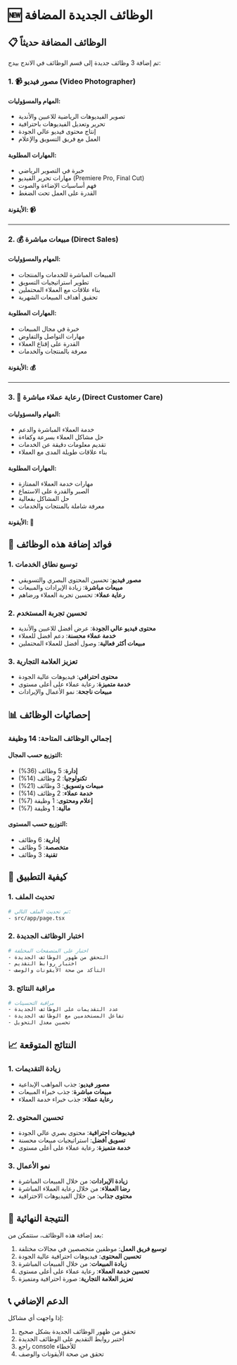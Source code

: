 # 🆕 الوظائف الجديدة المضافة

## 📋 الوظائف المضافة حديثاً

تم إضافة 3 وظائف جديدة إلى قسم الوظائف في الاندج بيدج:

### 1. 📹 مصور فيديو (Video Photographer)

#### المهام والمسؤوليات:
- تصوير الفيديوهات الرياضية للاعبين والأندية
- تحرير وتعديل الفيديوهات باحترافية
- إنتاج محتوى فيديو عالي الجودة
- العمل مع فريق التسويق والإعلام

#### المهارات المطلوبة:
- خبرة في التصوير الرياضي
- مهارات تحرير الفيديو (Premiere Pro, Final Cut)
- فهم أساسيات الإضاءة والصوت
- القدرة على العمل تحت الضغط

#### الأيقونة: 📹

---

### 2. 💰 مبيعات مباشرة (Direct Sales)

#### المهام والمسؤوليات:
- المبيعات المباشرة للخدمات والمنتجات
- تطوير استراتيجيات التسويق
- بناء علاقات مع العملاء المحتملين
- تحقيق أهداف المبيعات الشهرية

#### المهارات المطلوبة:
- خبرة في مجال المبيعات
- مهارات التواصل والتفاوض
- القدرة على إقناع العملاء
- معرفة بالمنتجات والخدمات

#### الأيقونة: 💰

---

### 3. 🎯 رعاية عملاء مباشرة (Direct Customer Care)

#### المهام والمسؤوليات:
- خدمة العملاء المباشرة والدعم
- حل مشاكل العملاء بسرعة وكفاءة
- تقديم معلومات دقيقة عن الخدمات
- بناء علاقات طويلة المدى مع العملاء

#### المهارات المطلوبة:
- مهارات خدمة العملاء الممتازة
- الصبر والقدرة على الاستماع
- حل المشاكل بفعالية
- معرفة شاملة بالمنتجات والخدمات

#### الأيقونة: 🎯

## 🎯 فوائد إضافة هذه الوظائف

### 1. توسيع نطاق الخدمات
- **مصور فيديو**: تحسين المحتوى البصري والتسويقي
- **مبيعات مباشرة**: زيادة الإيرادات والمبيعات
- **رعاية عملاء**: تحسين تجربة العملاء ورضاهم

### 2. تحسين تجربة المستخدم
- **محتوى فيديو عالي الجودة**: عرض أفضل للاعبين والأندية
- **خدمة عملاء محسنة**: دعم أفضل للعملاء
- **مبيعات أكثر فعالية**: وصول أفضل للعملاء المحتملين

### 3. تعزيز العلامة التجارية
- **محتوى احترافي**: فيديوهات عالية الجودة
- **خدمة متميزة**: رعاية عملاء على أعلى مستوى
- **مبيعات ناجحة**: نمو الأعمال والإيرادات

## 📊 إحصائيات الوظائف

### إجمالي الوظائف المتاحة: 14 وظيفة

#### التوزيع حسب المجال:
- **إدارة**: 5 وظائف (36%)
- **تكنولوجيا**: 2 وظائف (14%)
- **مبيعات وتسويق**: 3 وظائف (21%)
- **خدمة عملاء**: 2 وظائف (14%)
- **إعلام ومحتوى**: 1 وظيفة (7%)
- **مالية**: 1 وظيفة (7%)

#### التوزيع حسب المستوى:
- **إدارية**: 6 وظائف
- **متخصصة**: 5 وظائف
- **تقنية**: 3 وظائف

## 🔧 كيفية التطبيق

### 1. تحديث الملف
```bash
# تم تحديث الملف التالي:
- src/app/page.tsx
```

### 2. اختبار الوظائف الجديدة
```bash
# اختبار على المتصفحات المختلفة
- التحقق من ظهور الوظائف الجديدة
- اختبار روابط التقديم
- التأكد من صحة الأيقونات والوصف
```

### 3. مراقبة النتائج
```bash
# مراقبة التحسينات
- عدد التقديمات على الوظائف الجديدة
- تفاعل المستخدمين مع الوظائف الجديدة
- تحسين معدل التحويل
```

## 📈 النتائج المتوقعة

### 1. زيادة التقديمات
- **مصور فيديو**: جذب المواهب الإبداعية
- **مبيعات مباشرة**: جذب خبراء المبيعات
- **رعاية عملاء**: جذب خبراء خدمة العملاء

### 2. تحسين المحتوى
- **فيديوهات احترافية**: محتوى بصري عالي الجودة
- **تسويق أفضل**: استراتيجيات مبيعات محسنة
- **خدمة متميزة**: رعاية عملاء على أعلى مستوى

### 3. نمو الأعمال
- **زيادة الإيرادات**: من خلال المبيعات المباشرة
- **رضا العملاء**: من خلال رعاية العملاء المباشرة
- **محتوى جذاب**: من خلال الفيديوهات الاحترافية

## 🎉 النتيجة النهائية

بعد إضافة هذه الوظائف، ستتمكن من:

1. **توسيع فريق العمل**: موظفين متخصصين في مجالات مختلفة
2. **تحسين المحتوى**: فيديوهات احترافية عالية الجودة
3. **زيادة المبيعات**: من خلال المبيعات المباشرة
4. **تحسين خدمة العملاء**: رعاية عملاء على أعلى مستوى
5. **تعزيز العلامة التجارية**: صورة احترافية ومتميزة

## 📞 الدعم الإضافي

إذا واجهت أي مشاكل:
1. تحقق من ظهور الوظائف الجديدة بشكل صحيح
2. اختبر روابط التقديم على الوظائف الجديدة
3. راجع console للأخطاء
4. تحقق من صحة الأيقونات والوصف

